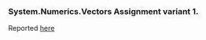 ﻿### System.Numerics.Vectors Assignment variant 1.

Reported [here](https://github.com/dotnet/coreclr/issues/22293)

